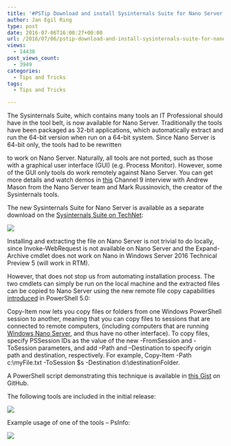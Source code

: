 ```yaml
---
title: '#PSTip Download and install Sysinternals Suite for Nano Server'
author: Jan Egil Ring
type: post
date: 2016-07-06T16:00:27+00:00
url: /2016/07/06/pstip-download-and-install-sysinternals-suite-for-nano-server/
views:
  - 14430
post_views_count:
  - 3949
categories:
  - Tips and Tricks
tags:
  - Tips and Tricks

---
```

The Sysinternals Suite, which contains many tools an IT Professional should have in the tool belt, is now available for Nano Server. Traditionally the tools have been packaged as 32-bit applications, which automatically extract and run the 64-bit version when run on a 64-bit system. Since Nano Server is 64-bit only, the tools had to be rewritten

to work on Nano Server. Naturally, all tools are not ported, such as those with a graphical user interface (GUI) (e.g. Process Monitor). However, some of the GUI only tools do work remotely against Nano Server. You can get more details and watch demos in [this][1] Channel 9 interview with Andrew Mason from the Nano Server team and Mark Russinovich, the creator of the Sysinternals tools.

The new Sysinternals Suite for Nano Server is available as a separate download on the [Sysinternals Suite on TechNet][2]:

![](/images/nano1.png)

Installing and extracting the file on Nano Server is not trivial to do locally, since Invoke-WebRequest is not available on Nano Server and the Expand-Archive cmdlet does not work on Nano in Windows Server 2016 Technical Preview 5 (will work in RTM).

However, that does not stop us from automating installation process. The two cmdlets can simply be run on the local machine and the extracted files can be copied to Nano Server using the new remote file copy capabilities [introduced][3] in PowerShell 5.0:

Copy-Item now lets you copy files or folders from one Windows PowerShell session to another, meaning that you can copy files to sessions that are connected to remote computers, (including computers that are running [Windows Nano Server][4], and thus have no other interface). To copy files, specify PSSession IDs as the value of the new -FromSession and -ToSession parameters, and add –Path and –Destination to specify origin path and destination, respectively. For example, Copy-Item -Path c:\myFile.txt -ToSession $s -Destination d:\destinationFolder.

A PowerShell script demonstrating this technique is available in [this Gist][5] on GitHub.

The following tools are included in the initial release:

![](/images/nano2.png)

Example usage of one of the tools &#8211; PsInfo:

![](/images/nano3.png)

[1]: https://channel9.msdn.com/Shows/Defrag-Tools/Defrag-Tools-164-Sysinternals-Nano
[2]: https://technet.microsoft.com/en-us/sysinternals/bb842062
[3]: https://msdn.microsoft.com/en-us/powershell/scripting/whats-new/what-s-new-in-windows-powershell-50
[4]: http://blogs.technet.com/b/windowsserver/archive/2015/04/08/microsoft-announces-nano-server-for-modern-apps-and-cloud.aspx
[5]: https://gist.github.com/janegilring/48ec8c32ba4972e08a0f1470400f29ea